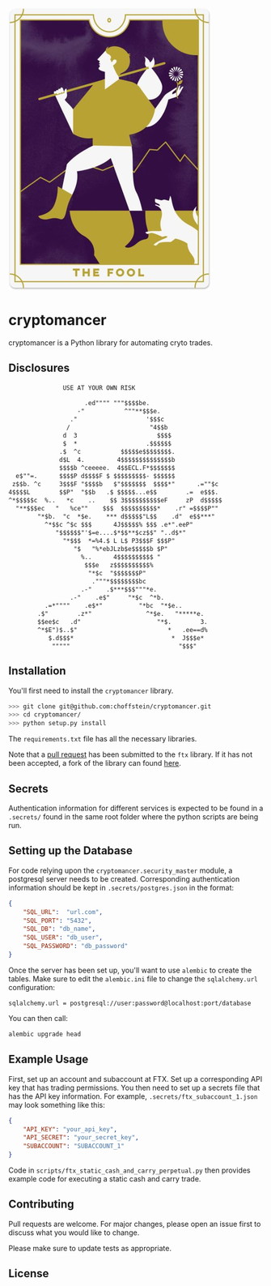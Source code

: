 ![The Fool](img/thefool.jpg?raw=true "The Fool")

# cryptomancer

cryptomancer is a Python library for automating cryto trades.

## Disclosures

                   USE AT YOUR OWN RISK

```
                     .ed"""" """$$$$be.
                   -"           ^""**$$$e.
                 ."                   '$$$c
                /                      "4$$b
               d  3                      $$$$
               $  *                   .$$$$$$
              .$  ^c           $$$$$e$$$$$$$$.
              d$L  4.         4$$$$$$$$$$$$$$b
              $$$$b ^ceeeee.  4$$ECL.F*$$$$$$$
  e$""=.      $$$$P d$$$$F $ $$$$$$$$$- $$$$$$
 z$$b. ^c     3$$$F "$$$$b   $"$$$$$$$  $$$$*"      .=""$c
4$$$$L        $$P"  "$$b   .$ $$$$$...e$$        .=  e$$$.
^*$$$$$c  %..   *c    ..    $$ 3$$$$$$$$$$eF     zP  d$$$$$
  "**$$$ec   "   %ce""    $$$  $$$$$$$$$$*    .r" =$$$$P""
        "*$b.  "c  *$e.    *** d$$$$$"L$$    .d"  e$$***"
          ^*$$c ^$c $$$      4J$$$$$% $$$ .e*".eeP"
             "$$$$$$"'$=e....$*$$**$cz$$" "..d$*"
               "*$$$  *=%4.$ L L$ P3$$$F $$$P"
                  "$   "%*ebJLzb$e$$$$$b $P"
                    %..      4$$$$$$$$$$ "
                     $$$e   z$$$$$$$$$$%
                      "*$c  "$$$$$$$P"
                       ."""*$$$$$$$$bc
                    .-"    .$***$$$"""*e.
                 .-"    .e$"     "*$c  ^*b.
          .=*""""    .e$*"          "*bc  "*$e..
        .$"        .z*"               ^*$e.   "*****e.
        $$ee$c   .d"                     "*$.        3.
        ^*$E")$..$"                         *   .ee==d%
           $.d$$$*                           *  J$$$e*
            """""                              "$$$"
```

## Installation

You'll first need to install the `cryptomancer` library.

```bash
>>> git clone git@github.com:choffstein/cryptomancer.git
>>> cd cryptomancer/
>>> python setup.py install
```

The `requirements.txt` file has all the necessary libraries.  

Note that a [pull request](https://github.com/quan-digital/ftx/pull/15) has been submitted to the `ftx` library.  If it has not been accepted, a fork of the library can found [here](https://github.com/choffstein/ftx/tree/order_status).

## Secrets
Authentication information for different services is expected to be found in a `.secrets/` found in the same root folder where the python scripts are being run. 

## Setting up the Database
For code relying upon the `cryptomancer.security_master` module, a postgresql server needs to be created.  Corresponding authentication information should be kept in `.secrets/postgres.json` in the format:

```json
{
    "SQL_URL":  "url.com",
    "SQL_PORT": "5432",
    "SQL_DB": "db_name",
    "SQL_USER": "db_user",
    "SQL_PASSWORD": "db_password"
}
```

Once the server has been set up, you'll want to use `alembic` to create the tables.  Make sure to edit the `alembic.ini` file to change the `sqlalchemy.url` configuration:

```
sqlalchemy.url = postgresql://user:password@localhost:port/database
```

You can then call:

```bash
alembic upgrade head
```

## Example Usage

First, set up an account and subaccount at FTX.  Set up a corresponding API key that has trading permissions.  You then need to set up a secrets file that has the API key information.  For example, `.secrets/ftx_subaccount_1.json` may look something like this:

```json
{
    "API_KEY": "your_api_key",
    "API_SECRET": "your_secret_key",
    "SUBACCOUNT": "SUBACCOUNT_1"
}
```

Code in `scripts/ftx_static_cash_and_carry_perpetual.py` then provides example code for executing a static cash and carry trade.  

## Contributing
Pull requests are welcome. For major changes, please open an issue first to discuss what you would like to change.

Please make sure to update tests as appropriate.

## License

